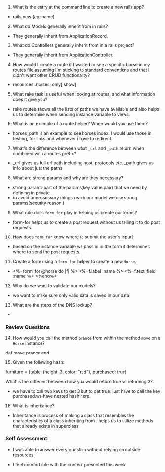 
1. What is the entry at the command line to create a new rails app?

* rails new (appname)

2. What do Models generally inherit from in rails?

* They generally inherit from ApplicationRecord.

3. What do Controllers generally inherit from in a rails project?

* They generally inherit from ApplicationController.

4. How would I create a route if I wanted to see a specific horse in my routes file assuming I'm sticking to standard conventions and that I didn't want other CRUD functionality?

* resources :horses, only[:show]

5. What rake task is useful when looking at routes, and what information does it give you?

* rake routes shows all the lists of paths we have available and also helps us to
  determine when sending instance variable to views.

6. What is an example of a route helper? When would you use them?

* horses_path is an example to see horses index. I would use those in testing, for links and
  whenever i have to redirect.

7. What's the difference between what `_url` and `_path` return when combined with a routes prefix?

* _url gives us full url path including host, protocols etc. _path gives us info about just the paths.
8. What are strong params and why are they necessary?

* strong params part of the params(key value pair) that we need by defining in private
* to avoid unnessessory things reach our model we use strong params(security reason.)

9. What role does `form_for` play in helping us create our forms?

* form-for helps us to create a post request without us telling it to do post
  requests.

10. How does `form_for` know where to submit the user's input?

* based on the instance variable we pass in in the form it determines where to send
  the post requests.

11. Create a form using a `form_for` helper to create a new `Horse`.

* <%=form_for @horse do |f| %>
  <%=f.label :name %>
  <%=f.text_field :name %>
  <%end%>

12. Why do we want to validate our models?

* we want to make sure only valid data is saved in our data.

13. What are the steps of the DNS lookup?

*


### Review Questions
14. How would you call the method `prance` from within the method `move` on a `Horse` instance?

def move
  prance
end

15. Given the following hash:

furniture = {table: {height: 3, color: "red"}, purchased: true}

What is the different between how you would return true vs returning 3?  

* we have to call two keys to get 3 but to get true, just have to call the key purchased.we have nested hash here.

16. What is inheritance?

* Inheritance is process of making a class that resembles the characteristics
of a class inheriting from . helps us to utilize methods that already exists in superclass.

### Self Assessment:

* I was able to answer every question without relying on outside resources

* I feel comfortable with the content presented this week
